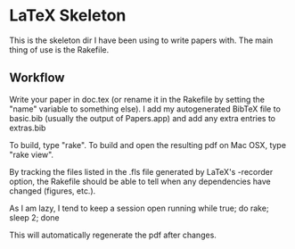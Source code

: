 LaTeX Skeleton
==============

This is the skeleton dir I have been using to write papers with. The main thing
of use is the Rakefile. 

Workflow
--------

Write your paper in doc.tex (or rename it in the Rakefile by setting the "name"
variable to something else).  I add my autogenerated BibTeX file to basic.bib
(usually the output of Papers.app) and add any extra entries to extras.bib

To build, type "rake". To build and open the resulting pdf on Mac OSX, type
"rake view".

By tracking the files listed in the .fls file generated by LaTeX's -recorder
option, the Rakefile should be able to tell when any dependencies have changed
(figures, etc.).

As I am lazy, I tend to keep a session open running
    while true; do rake; sleep 2; done

This will automatically regenerate the pdf after changes. 
